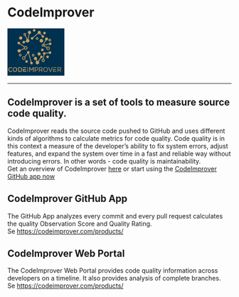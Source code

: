 # CodeImprover
![CodeImprover Logo](./Images/CodeImprover-small-logo-title.png) 
___
## CodeImprover is a set of tools to measure source code quality. 

CodeImprover reads the source code pushed to GitHub and uses different kinds of algorithms to calculate metrics for code quality. Code quality is in this context a measure of the developer’s ability to fix system errors, adjust features, and expand the system over time in a fast and reliable way without introducing errors. In other words - code quality is maintainability.  
Get an overview of CodeImprover [here](https://codeimprover.com/how-it-works-illustrated/) or start using the [CodeImprover GitHub app now](https://github.com/apps/codeimprover)

## CodeImprover GitHub App
The GitHub App analyzes every commit and every pull request calculates the quality Observation Score and Quality Rating.  
Se <https://codeimprover.com/products/>


## CodeImprover Web Portal
The CodeImprover Web Portal provides code quality information across developers on a timeline. It also provides analysis of complete branches.  
Se <https://codeimprover.com/products/>

 


